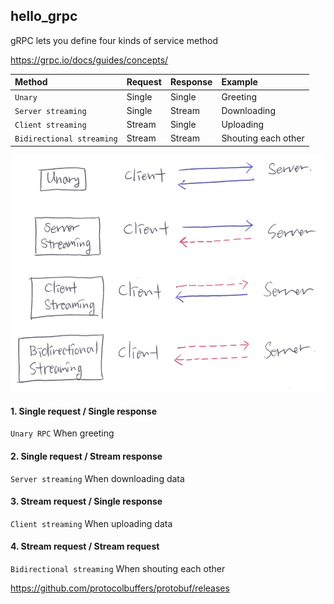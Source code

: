 hello_grpc
---

gRPC lets you define four kinds of service method

https://grpc.io/docs/guides/concepts/


|Method  | Request  | Response  |  Example
|:---|:---|:---|:---|
| `Unary`   | Single |  Single | Greeting|
|  `Server streaming`  | Single  | Stream  | Downloading|
| `Client streaming`   | Stream  | Single  | Uploading|
| `Bidirectional streaming`   | Stream  | Stream  | Shouting each other|

![4 kinds of service method](4-kinds-of-service-method.png)


#### 1. Single request / Single response

`Unary RPC` When greeting

#### 2. Single request / Stream response

`Server streaming` When downloading data

#### 3. Stream request / Single response

`Client streaming` When uploading data

#### 4. Stream request / Stream request

`Bidirectional streaming` When shouting each other

https://github.com/protocolbuffers/protobuf/releases